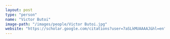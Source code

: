 ```yaml
---
layout: post
type: "person"
name: "Victor Butoi"
image-path: "/images/people/Victor Butoi.jpg"
website: "https://scholar.google.com/citations?user=7aSLkMUAAAAJ&hl=en"
---
```

